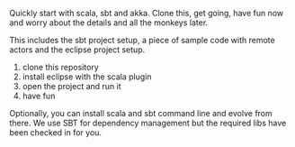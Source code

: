 Quickly start with scala, sbt and akka. Clone this, get going, have fun now and worry about the details and all the monkeys later.

This includes the sbt project setup, a piece of sample code with remote actors and the eclipse project setup.

1. clone this repository 
2. install eclipse with the scala plugin
3. open the project and run it
4. have fun

Optionally, you can install scala and sbt command line and evolve from there. We use SBT for dependency management but the required libs have been checked in for you.



